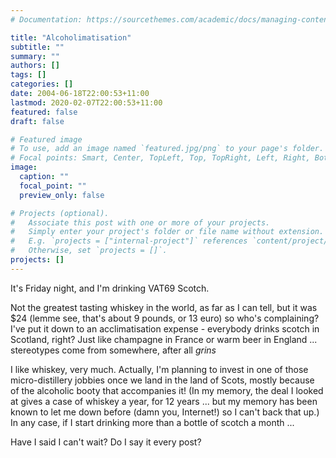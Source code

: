 ```yaml
---
# Documentation: https://sourcethemes.com/academic/docs/managing-content/

title: "Alcoholimatisation"
subtitle: ""
summary: ""
authors: []
tags: []
categories: []
date: 2004-06-18T22:00:53+11:00
lastmod: 2020-02-07T22:00:53+11:00
featured: false
draft: false

# Featured image
# To use, add an image named `featured.jpg/png` to your page's folder.
# Focal points: Smart, Center, TopLeft, Top, TopRight, Left, Right, BottomLeft, Bottom, BottomRight.
image:
  caption: ""
  focal_point: ""
  preview_only: false

# Projects (optional).
#   Associate this post with one or more of your projects.
#   Simply enter your project's folder or file name without extension.
#   E.g. `projects = ["internal-project"]` references `content/project/deep-learning/index.md`.
#   Otherwise, set `projects = []`.
projects: []
---
```

It's Friday night, and I'm drinking VAT69 Scotch.

Not the greatest tasting whiskey in the world, as far as I can tell, but it was $24 (lemme see, that's about 9 pounds, or 13 euro) so who's complaining? I've put it down to an acclimatisation expense - everybody drinks scotch in Scotland, right? Just like champagne in France or warm beer in England ... stereotypes come from somewhere, after all *grins*

I like whiskey, very much. Actually, I'm planning to invest in one of those micro-distillery jobbies once we land in the land of Scots, mostly because of the alcoholic booty that accompanies it! (In my memory, the deal I looked at gives a case of whiskey a year, for 12 years ... but my memory has been known to let me down before (damn you, Internet!) so I can't back that up.) In any case, if I start drinking more than a bottle of scotch a month ...

Have I said I can't wait? Do I say it every post?
